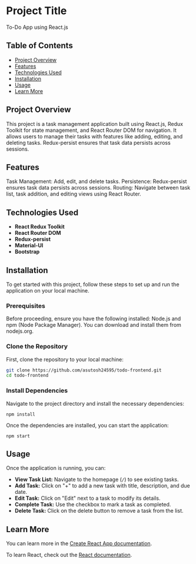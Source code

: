 # Project Title
To-Do App using React.js

## Table of Contents

- [Project Overview](#project-overview)
- [Features](#features)
- [Technologies Used](#technologies-used)
- [Installation](#installation)
- [Usage](#usage)
- [Learn More](#learn-more)


## Project Overview
This project is a task management application built using React.js, Redux Toolkit for state management, and React Router DOM for navigation. It allows users to manage their tasks with features like adding, editing, and deleting tasks. Redux-persist ensures that task data persists across sessions.

## Features
Task Management: Add, edit, and delete tasks.
Persistence: Redux-persist ensures task data persists across sessions.
Routing: Navigate between task list, task addition, and editing views using React Router.

## Technologies Used
- **React Redux Toolkit**
- **React Router DOM**
- **Redux-persist**
- **Material-UI**
- **Bootstrap**

## Installation
To get started with this project, follow these steps to set up and run the application on your local machine.

### Prerequisites
Before proceeding, ensure you have the following installed:
Node.js and npm (Node Package Manager). You can download and install them from nodejs.org.

### Clone the Repository
First, clone the repository to your local machine:

 ```bash
git clone https://github.com/asutosh24595/todo-frontend.git
cd todo-frontend

```
### Install Dependencies
Navigate to the project directory and install the necessary dependencies:

`npm install`

Once the dependencies are installed, you can start the application:

`npm start`

## Usage

Once the application is running, you can:

- **View Task List:** Navigate to the homepage (`/`) to see existing tasks.
- **Add Task:** Click on "+" to add a new task with title, description, and due date.
- **Edit Task:** Click on "Edit" next to a task to modify its details.
- **Complete Task:** Use the checkbox to mark a task as completed.
- **Delete Task:** Click on the delete button to remove a task from the list.

## Learn More

You can learn more in the [Create React App documentation](https://facebook.github.io/create-react-app/docs/getting-started).

To learn React, check out the [React documentation](https://reactjs.org/).

